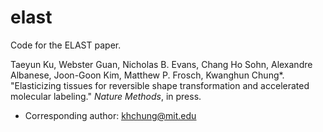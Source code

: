 # elast
Code for the ELAST paper.

Taeyun Ku, Webster Guan, Nicholas B. Evans, Chang Ho Sohn, Alexandre Albanese, Joon-Goon Kim, Matthew P. Frosch, Kwanghun Chung*. "Elasticizing tissues for reversible shape transformation and accelerated molecular labeling." <i> Nature Methods</i>, in press. 

* Corresponding author: <u>khchung@mit.edu</u>
